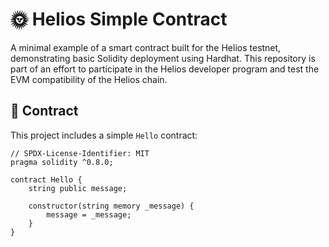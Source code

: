 # 🌞 Helios Simple Contract

A minimal example of a smart contract built for the Helios testnet, demonstrating basic Solidity deployment using Hardhat. This repository is part of an effort to participate in the Helios developer program and test the EVM compatibility of the Helios chain.

## 📜 Contract

This project includes a simple `Hello` contract:

```solidity
// SPDX-License-Identifier: MIT
pragma solidity ^0.8.0;

contract Hello {
    string public message;

    constructor(string memory _message) {
        message = _message;
    }
}

